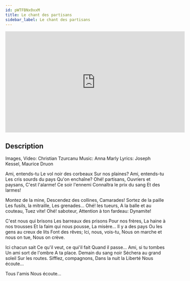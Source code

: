 ```yaml
---
id: pWTFBNx0xxM
title: Le chant des partisans
sidebar_label: Le chant des partisans
---
```


<iframe
  width="560"
  height="315"
  src="https://www.youtube.com/embed/pWTFBNx0xxM"
  title="YouTube video player"
  frameborder="0"
  allow="accelerometer; autoplay; clipboard-write; encrypted-media; gyroscope; picture-in-picture; web-share"
  referrerpolicy="strict-origin-when-cross-origin"
  allowfullscreen
></iframe>

## Description

Images, Video: Christian Tzurcanu
Music: Anna Marly
Lyrics: Joseph Kessel, Maurice Druon

Ami, entends-tu 
Le vol noir des corbeaux 
Sur nos plaines? 
Ami, entends-tu 
Les cris sourds du pays 
Qu'on enchaîne? 
Ohé! partisans, 
Ouvriers et paysans, 
C'est l'alarme! 
Ce soir l'ennemi 
Connaîtra le prix du sang 
Et des larmes! 

Montez de la mine, 
Descendez des collines, 
Camarades! 
Sortez de la paille 
Les fusils, la mitraille, 
Les grenades... 
Ohé! les tueurs, 
A la balle et au couteau, 
Tuez vite! 
Ohé! saboteur, 
Attention à ton fardeau: 
Dynamite! 

C'est nous qui brisons 
Les barreaux des prisons 
Pour nos frères, 
La haine à nos trousses 
Et la faim qui nous pousse, 
La misère... 
Il y a des pays 
Ou les gens au creux de lits 
Font des rêves; 
Ici, nous, vois-tu, 
Nous on marche et nous on tue, 
Nous on crève. 

Ici chacun sait 
Ce qu'il veut, ce qui'il fait 
Quand il passe... 
Ami, si tu tombes 
Un ami sort de l'ombre 
A ta place. 
Demain du sang noir 
Séchera au grand soleil 
Sur les routes. 
Sifflez, compagnons, 
Dans la nuit la Liberté 
Nous écoute...

Tous l'amis
Nous écoute...
